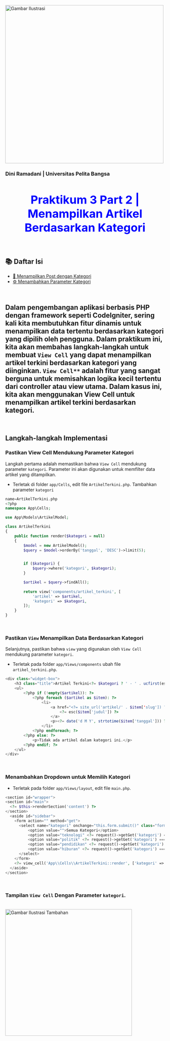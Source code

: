 <img src="https://media2.giphy.com/media/v1.Y2lkPTc5MGI3NjExbmhmaTQzeTkyM2thcjd1Mnlwa2d5eWp5cTU3Nnk4ZGpnc2RocTdnZiZlcD12MV9pbnRlcm5hbF9naWZfYnlfaWQmY3Q9cw/lM2TNaYAer3NN4d6eF/giphy.gif"  
     style="width: 500px; height: auto;" 
     alt="Gambar Ilustrasi"/>

### Dini Ramadani | Universitas Pelita Bangsa

<h1 style="color: blue; font-size: 36px; text-align: center;">Praktikum 3 Part 2 | Menampilkan Artikel Berdasarkan Kategori</h1>
<br>

<div class="navbar">
  <h2>📚 Daftar Isi</h2>
  <ul class="toc-list">
    <li><a href="#menampilkan-post-dengan-kategori">📰 Menampilkan Post dengan Kategori</a></li>
    <li><a href="#menambahkan-parameter-kategori">⚙️ Menambahkan Parameter Kategori</a></li>
  </ul>
</div>

<br>

Dalam pengembangan aplikasi berbasis PHP dengan framework seperti CodeIgniter, sering kali kita membutuhkan fitur dinamis untuk menampilkan data tertentu berdasarkan kategori yang dipilih oleh pengguna. Dalam praktikum ini, kita akan membahas langkah-langkah untuk membuat ``View Cell`` yang dapat menampilkan artikel terkini berdasarkan kategori yang diinginkan. ``View Cell**`` adalah fitur yang sangat berguna untuk memisahkan logika kecil tertentu dari controller atau view utama. Dalam kasus ini, kita akan menggunakan View Cell untuk menampilkan artikel terkini berdasarkan kategori.
---

<br>

## Langkah-langkah Implementasi

### Pastikan View Cell Mendukung Parameter Kategori

Langkah pertama adalah memastikan bahwa ``View Cell`` mendukung parameter ``kategori``. Parameter ini akan digunakan untuk memfilter data artikel yang ditampilkan.

- Terletak di folder ``app/Cells``, edit file ``ArtikelTerkini.php``. Tambahkan parameter ``kategori``

```php 
name=ArtikelTerkini.php
<?php
namespace App\Cells;

use App\Models\ArtikelModel;

class ArtikelTerkini
{
    public function render($kategori = null)
    {
        $model = new ArtikelModel();
        $query = $model->orderBy('tanggal', 'DESC')->limit(5);


        if ($kategori) {
            $query->where('kategori', $kategori);
        }

        $artikel = $query->findAll();
        
        return view('components/artikel_terkini', [
            'artikel' => $artikel,
            'kategori' => $kategori,
        ]);
    }
}
```
<br>

### Pastikan ``View`` Menampilkan Data Berdasarkan Kategori

Selanjutnya, pastikan bahwa ``view`` yang digunakan oleh ``View Cell`` mendukung parameter ``kategori``.
- Terletak pada folder ``app/Views/components`` ubah file ``artikel_terkini.php``. 

```php 
<div class="widget-box">
    <h3 class="title">Artikel Terkini<?= $kategori ? ' - ' . ucfirst(esc($kategori)) : ''; ?></h3>
    <ul>
        <?php if (!empty($artikel)): ?>
            <?php foreach ($artikel as $item): ?>
                <li>
                    <a href="<?= site_url('artikel/' . $item['slug']) ?>">
                        <?= esc($item['judul']) ?>
                    </a>
                    <p><?= date('d M Y', strtotime($item['tanggal'])) ?></p>
                </li>
            <?php endforeach; ?>
        <?php else: ?>
            <p>Tidak ada artikel dalam kategori ini.</p>
        <?php endif; ?>
    </ul>
</div>
```

<br>

### Menambahkan Dropdown untuk Memilih Kategori

- Terletak pada folder ``app/Views/layout``, edit file ``main.php``.

```php
<section id="wrapper">
<section id="main">
  <?= $this->renderSection('content') ?>
</section>
  <aside id="sidebar">
    <form action="" method="get">
      <select name="kategori" onchange="this.form.submit()" class="form-select">
          <option value="">Semua Kategori</option>
          <option value="teknologi" <?= request()->getGet('kategori') === 'teknologi' ? 'selected' : ''; ?>>Teknologi</option>
          <option value="politik" <?= request()->getGet('kategori') === 'politik' ? 'selected' : ''; ?>>Politik</option>
          <option value="pendidikan" <?= request()->getGet('kategori') === 'pendidikan' ? 'selected' : ''; ?>>Pendidikan</option>
          <option value="hiburan" <?= request()->getGet('kategori') === 'hiburan' ? 'selected' : ''; ?>>Hiburan</option>
      </select>
    </form>
    <?= view_cell('App\\Cells\\ArtikelTerkini::render', ['kategori' => request()->getGet('kategori')]) ?>
  </aside>
</section>
```

<br>

### Tampilan ``View Cell`` Dengan Parameter ``kategori``.

<br>

<div class="centered">
  <img src="https://media.giphy.com/media/XLx9jXZXzm8Sv415Tf/giphy.gif?cid=ecf05e47hk6i4tunpqmceczwxjzujix9sxxpbjv2f4woa33v&ep=v1_stickers_search&rid=giphy.gif&ct=s" 
       style="width: 400px; height: auto;" 
       alt="Gambar Ilustrasi Tambahan"/>
</div>
